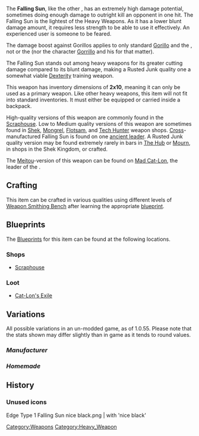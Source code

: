 The **Falling Sun**, like the other [](Heavy_Weapons_(Class).md), has an extremely high damage
potential, sometimes doing enough damage to outright kill an opponent in
one hit. The Falling Sun is the lightest of the Heavy Weapons. As it has
a lower blunt damage amount, it requires less strength to be able to use
it effectively. An experienced user is someone to be feared.

The damage boost against Gorillos applies to only standard
[Gorillo](Gorillo.md "wikilink") and the [](Great_White_Gorillo.md), not [](Black_Gorillo.md) or the [](King_Gorillo.md) (nor the character
[Gorrillo](Gorrillo.md "wikilink") and his [](The_Gorrillo_Bandits.md) for that matter).

The Falling Sun stands out among heavy weapons for its greater cutting
damage compared to its blunt damage, making a Rusted Junk quality one a
somewhat viable [Dexterity](Dexterity.md "wikilink") training weapon.

This weapon has inventory dimensions of **2x10**, meaning it can only be
used as a primary weapon. Like other heavy weapons, this item will not
fit into standard inventories. It must either be equipped or carried
inside a backpack.

High-quality versions of this weapon are commonly found in the
[Scraphouse](Scraphouse.md "wikilink"). Low to Medium quality versions of
this weapon are sometimes found in [Shek](02%20-%20Projects%20&%20Wikis/Kenshi/Kenshi%20Wiki/Kenshi%20Wiki%20Template/Shek_Kingdom.md "wikilink"),
[Mongrel](Mongrel.md "wikilink"), [Flotsam](02%20-%20Projects%20&%20Wikis/Kenshi/Kenshi%20Wiki/Kenshi%20Wiki%20Template/Flotsam_Ninjas.md "wikilink"), and
[Tech Hunter](02%20-%20Projects%20&%20Wikis/Kenshi/Kenshi%20Wiki/Kenshi%20Wiki%20Template/Tech_Hunters.md "wikilink") weapon shops.
[Cross](Cross.md "wikilink")-manufactured Falling Sun is found on one
[ancient leader](Mad_Cat-Lon.md "wikilink"). A Rusted Junk quality version
may be found extremely rarely in bars in [The Hub](The_Hub.md "wikilink")
or [Mourn](Mourn.md "wikilink"), in shops in the Shek Kingdom, or crafted.

The [Meitou](Meitou.md "wikilink")-version of this weapon can be found on
[Mad Cat-Lon](Mad_Cat-Lon.md "wikilink"), the leader of the [](Second_Empire_Exile.md).

## Crafting

This item can be crafted in various qualities using different levels of
[Weapon Smithing Bench](Weapon_Smithing_Bench.md "wikilink") after learning
the appropriate [blueprint](Blueprints.md "wikilink").

## Blueprints

The [Blueprints](Blueprints.md "wikilink") for this item can be found at
the following locations.

### Shops

- [Scraphouse](Scraphouse.md "wikilink")

### Loot

- [Cat-Lon's Exile](Cat-Lon's_Exile.md "wikilink")

## Variations

All possible variations in an un-modded game, as of 1.0.55. Please note
that the stats shown may differ slightly than in game as it tends to
round values.

### *Manufacturer*

### *Homemade*

## History

### Unused icons

Edge Type 1 Falling Sun nice black.png \| with 'nice black' [](Colour_Scheme.md)

[Category:Weapons](Category:Weapons "wikilink")
[Category:Heavy_Weapon](Category:Heavy_Weapon "wikilink")